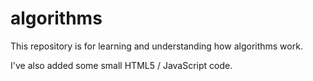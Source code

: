 algorithms
==========

This repository is for learning and understanding how algorithms work.

I've also added some small HTML5 / JavaScript code.
